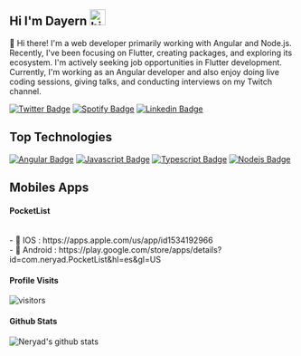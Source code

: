 ## Hi I'm Dayern <img src="https://user-images.githubusercontent.com/1303154/88677602-1635ba80-d120-11ea-84d8-d263ba5fc3c0.gif" width="28px" height="28px" alt="hi">

👋 Hi there! I'm a web developer primarily
working with Angular and Node.js. Recently, I've
been focusing on Flutter, creating packages, and
exploring its ecosystem. I'm actively seeking job
opportunities in Flutter development. Currently,
I'm working as an Angular developer and also
enjoy doing live coding sessions, giving talks, and
conducting interviews on my Twitch channel.

[![Twitter Badge](https://img.shields.io/badge/-@neryadg-1ca0f1?style=flat&labelColor=1ca0f1&logo=twitter&logoColor=white&link=https://twitter.com/Ipenywis)](https://twitter.com/NeryadG) [![Spotify Badge](https://img.shields.io/badge/-spotify-1CB854?style=style=flat&labelColor=black&logo=spotify&logoColor=1CB854)](https://open.spotify.com/show/3rellaT0hUB5CW9nMPsIvh) [![Linkedin Badge](https://img.shields.io/badge/-DayernG-0e76a8?style=flat&labelColor=0e76a8&logo=linkedin&logoColor=white)](https://www.linkedin.com/in/dayern-gomez/)

<!-- TODO: Add last video link -->

<!-- - 🔭 I’m currently working on **Slearn** (Professional Courses Platform).
- :computer: Most used line of code `git commit -m "Initial Commit"`
- 🤔 I’m looking for help with Outstanding Video ideas.
- 📫 How to reach me: islempenywis@gmail.com.
- 😄 Pronouns: CoderOne, Ipenywis, islempenywis.
- ⚡ Fun fact: I play games and go to the GYM very often. -->

## Top Technologies

<!-- TODO: Make technologies links takes you to repositories -->

[![Angular Badge](https://img.shields.io/badge/-Angular-E23236?style=for-the-badge&labelColor=white&logo=angular&logoColor=E23236)](#) [![Javascript Badge](https://img.shields.io/badge/-Javascript-F0DB4F?style=for-the-badge&labelColor=black&logo=javascript&logoColor=F0DB4F)](#) [![Typescript Badge](https://img.shields.io/badge/-Typescript-007acc?style=for-the-badge&labelColor=black&logo=typescript&logoColor=007acc)](#) [![Nodejs Badge](https://img.shields.io/badge/-Nodejs-3C873A?style=for-the-badge&labelColor=black&logo=node.js&logoColor=3C873A)](#)
## Mobiles Apps

#### PocketList
<br >
- 🍎 IOS     : https://apps.apple.com/us/app/id1534192966 <br >
- 🤖 Android : https://play.google.com/store/apps/details?id=com.neryad.PocketList&hl=es&gl=US



<!-- ### Tutorials

<img align="left" alt="React" width="26px" src="https://raw.githubusercontent.com/github/explore/80688e429a7d4ef2fca1e82350fe8e3517d3494d/topics/react/react.png" />

<img align="left" alt="HTML5" width="26px" src="https://raw.githubusercontent.com/github/explore/80688e429a7d4ef2fca1e82350fe8e3517d3494d/topics/html/html.png" />

<img align="left" alt="JavaScript" width="26px" src="https://raw.githubusercontent.com/github/explore/80688e429a7d4ef2fca1e82350fe8e3517d3494d/topics/javascript/javascript.png" />

<img align="left" alt="Visual Studio Code" width="26px" src="https://raw.githubusercontent.com/github/explore/80688e429a7d4ef2fca1e82350fe8e3517d3494d/topics/visual-studio-code/visual-studio-code.png" />

<img align="left" alt="Sass" width="26px" src="https://raw.githubusercontent.com/github/explore/80688e429a7d4ef2fca1e82350fe8e3517d3494d/topics/sass/sass.png" />

<img align="left" alt="Node.js" width="26px" src="https://raw.githubusercontent.com/github/explore/80688e429a7d4ef2fca1e82350fe8e3517d3494d/topics/nodejs/nodejs.png" />

<img align="left" alt="SQL" width="26px" src="https://raw.githubusercontent.com/github/explore/80688e429a7d4ef2fca1e82350fe8e3517d3494d/topics/sql/sql.png" />

<img align="left" alt="MySQL" width="26px" src="https://raw.githubusercontent.com/github/explore/80688e429a7d4ef2fca1e82350fe8e3517d3494d/topics/mysql/mysql.png" />

<img align="left" alt="Git" width="26px" src="https://raw.githubusercontent.com/github/explore/80688e429a7d4ef2fca1e82350fe8e3517d3494d/topics/git/git.png" />

<img align="left" alt="MongoDB" width="26px" src="https://raw.githubusercontent.com/github/explore/80688e429a7d4ef2fca1e82350fe8e3517d3494d/topics/mongodb/mongodb.png" />

<br />
<br /> -->

<!-- #### Bizness -->

<!-- - :paperclip: [My Resume/CV](https://github.com/ipenywis/ipenywis/blob/master/resumes/resume%20v1.0.pdf)

- :email: myema@gmail.com --->

#### Profile Visits

![visitors](https://visitor-badge.glitch.me/badge?page_id=neryad.neryad)

<!-- <details> -->
<!-- <summary>
  More stuff about me
</summary>

<br >

I love sharing knowledge and putting tutorials, courses and posts together for helping other developers, and tjat's why CoderOne Youtube Channel exists!

#### Coding Stats

<!--START_SECTION:waka

```text
TypeScript   15 hrs 41 mins  ████████████████████▓░░░░   82.29 %
HTML         1 hr 50 mins    ██▒░░░░░░░░░░░░░░░░░░░░░░   09.61 %
Other        2 mins          ░░░░░░░░░░░░░░░░░░░░░░░░░   00.25 %
YAML         2 mins          ░░░░░░░░░░░░░░░░░░░░░░░░░   00.19 %
```

<!--END_SECTION:wak --->

#### Github Stats

![Neryad's github stats](https://github-readme-stats.vercel.app/api?username=neryad&count_private=true&theme=tokyonight&hide=contribs,prs)

<!-- </details> -->
